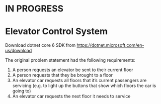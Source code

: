 # IN PROGRESS


# Elevator Control System

Download dotnet core 6 SDK from https://dotnet.microsoft.com/en-us/download

The original problem statement had the following requirements:

1. A person requests an elevator be sent to their current floor
1. A person requests that they be brought to a floor
1. An elevator car requests all floors that it’s current passengers are servicing (e.g. to light up the buttons that show which floors the car is going to)
1. An elevator car requests the next floor it needs to service